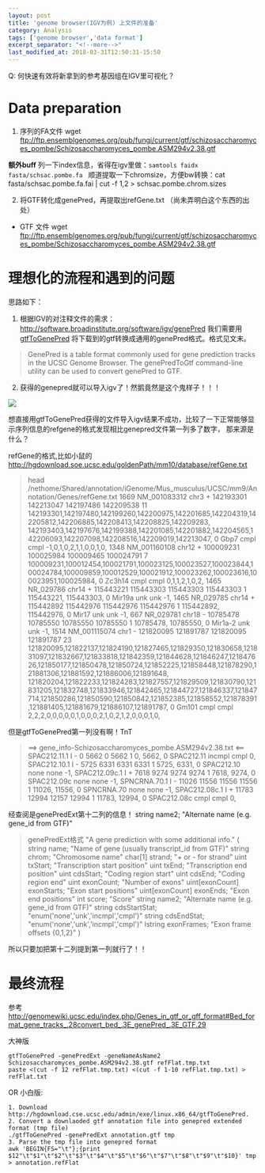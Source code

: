 ```yaml
---
layout: post
title: 'genome browser(IGV为例) 上文件的准备'
category: Analysis 
tags: ['genome browser','data format']
excerpt_separator: "<!--more-->"
last_modified_at: 2018-03-31T12:50:31-15:50
---
```


Q: 何快速有效将新拿到的参考基因组在IGV里可视化？

<!--more-->

# Data preparation 
1. 序列的FA文件
wget ftp://ftp.ensemblgenomes.org/pub/fungi/current/gtf/schizosaccharomyces_pombe/Schizosaccharomyces_pombe.ASM294v2.38.gtf

 __额外buff__
 列一下index信息，省得在igv里做：`samtools faidx fasta/schsac.pombe.fa `
 顺道提取一下chromsize，方便bw转换：cat fasta/schsac.pombe.fa.fai | cut -f 1,2 > schsac.pombe.chrom.sizes

2. 将GTF转化成genePred，再提取出refGene.txt （尚未弄明白这个东西的出处）
 - GTF 文件
wget ftp://ftp.ensemblgenomes.org/pub/fungi/current/gtf/schizosaccharomyces_pombe/Schizosaccharomyces_pombe.ASM294v2.38.gtf


# 理想化的流程和遇到的问题

思路如下：
1. 根据IGV的对注释文件的需求：http://software.broadinstitute.org/software/igv/genePred
我们需要用[gtfToGenePred]( http://hgdownload.soe.ucsc.edu/admin/exe/) 将下载到的gtf转换成通用的genePred格式。格式见文末。

>GenePred is a table format commonly used for gene prediction tracks in the UCSC Genome Browser. The genePredToGtf command-line utility can be used to convert genePred to GTF.

2.  获得的genepred就可以导入igv了！然鹅竟然是这个鬼样子！！！

![](http://owxb9z5ea.bkt.clouddn.com/18-3-31/94419347.jpg)


想直接用gtfToGenePred获得的文件导入igv结果不成功，比较了一下正常能够显示序列信息的refgene的格式发现相比genepred文件第一列多了数字，
那来源是什么？

refGene的格式,比如小鼠的 http://hgdownload.soe.ucsc.edu/goldenPath/mm10/database/refGene.txt
>head /nethome/Shared/annotation/iGenome/Mus_musculus/UCSC/mm9/Annotation/Genes/refGene.txt 
1669    NM_001083312    chr3    +    142193301    142213047    142197486    142209538    11    142193301,142197480,142199260,142200975,142201685,142204319,142205812,142206885,142208413,142208825,142209283,    142193403,142197676,142199388,142201085,142201882,142204565,142206093,142207098,142208516,142209019,142213047,    0    Gbp7    cmpl    cmpl    -1,0,1,0,2,1,1,0,0,1,0,
1348    NM_001160108    chr12    +    100009231    100025984    100009465    100024791    7    100009231,100012454,100021791,100023125,100023527,100023844,100024784,100009859,100012529,100021912,100023262,100023616,100023951,100025984,    0    Zc3h14    cmpl    cmpl    0,1,1,2,1,0,2,
1465    NR_029786    chr14    +    115443221    115443303    115443303    115443303    1    115443221,    115443303,    0    Mir19a    unk    unk    -1,
1465    NR_029785    chr14    +    115442892    115442976    115442976    115442976    1    115442892,    115442976,    0    Mir17    unk    unk    -1,
667    NR_029781    chr18    -    10785478    10785550    10785550    10785550    1    10785478,    10785550,    0    Mir1a-2    unk    unk    -1,
1514    NM_001115074    chr1    -    121820095    121891787    121820095    121891787    23    121820095,121822137,121824190,121827465,121829350,121830658,121831097,121832667,121833818,121842359,121844628,121846247,121847626,121850177,121850478,121850724,121852225,121858448,121878290,121881306,121881592,121886006,121891648,    121820204,121822233,121824283,121827557,121829509,121830790,121831205,121832748,121833946,121842465,121844727,121846337,121847714,121850286,121850590,121850842,121852385,121858552,121878391,121881405,121881679,121886107,121891787,    0    Gm101    cmpl    cmpl    2,2,2,0,0,0,0,0,1,0,0,0,2,1,0,2,1,2,0,0,0,1,0,


但是gtfToGenePred第一列没有啊！TnT
> ==> gene_info-Schizosaccharomyces_pombe.ASM294v2.38.txt <==
SPAC212.11.1	I	-	0	5662	0	5662	1	0,	5662,	0	SPAC212.11	incmpl	cmpl	0,
SPAC212.10.1	I	-	5725	6331	6331	6331	1	5725,	6331,	0	SPAC212.10	none	none	-1,
SPAC212.09c.1	I	+	7618	9274	9274	9274	1	7618,	9274,	0	SPAC212.09c	none	none	-1,
SPNCRNA.70.1	I	-	11026	11556	11556	11556	1	11026,	11556,	0	SPNCRNA.70	none	none	-1,
SPAC212.08c.1	I	+	11783	12994	12157	12994	1	11783,	12994,	0	SPAC212.08c	cmpl	cmpl	0,



经查阅是genePredExt第十二列的信息！ string name2; "Alternate name (e.g. gene_id from GTF)"
> genePredExt格式
"A gene prediction with some additional info."
    (
    string name; "Name of gene (usually transcript_id from GTF)"
    string chrom; "Chromosome name"
    char[1] strand; "+ or - for strand"
    uint txStart; "Transcription start position"
    uint txEnd; "Transcription end position"
    uint cdsStart; "Coding region start"
    uint cdsEnd; "Coding region end"
    uint exonCount; "Number of exons"
    uint[exonCount] exonStarts; "Exon start positions"
    uint[exonCount] exonEnds; "Exon end positions"
    int score; "Score"
    string name2; "Alternate name (e.g. gene_id from GTF)"
    string cdsStartStat; "enum('none','unk','incmpl','cmpl')"
    string cdsEndStat; "enum('none','unk','incmpl','cmpl')"
    lstring exonFrames; "Exon frame offsets {0,1,2}"
    )

所以只要加把第十二列提到第一列就行了！！



# 最终流程
参考 http://genomewiki.ucsc.edu/index.php/Genes_in_gtf_or_gff_format#Bed_format_gene_tracks_.28convert_bed_.3E_genePred_.3E_GTF.29

大神版
```
gtfToGenePred -genePredExt -geneNameAsName2 Schizosaccharomyces_pombe.ASM294v2.38.gtf refFlat.tmp.txt
paste <(cut -f 12 refFlat.tmp.txt) <(cut -f 1-10 refFlat.tmp.txt) > refFlat.txt
```

OR 小白版:
```
1. Download http://hgdownload.cse.ucsc.edu/admin/exe/linux.x86_64/gtfToGenePred.
2. Convert a downlaoded gtf annotation file into genepred extended format (tmp file)
./gtfToGenePred -genePredExt annotation.gtf tmp
3. Parse the tmp file into genepred format 
awk 'BEGIN{FS="\t"};{print $12"\t"$1"\t"$2"\t"$3"\t"$4"\t"$5"\t"$6"\t"$7"\t"$8"\t"$9"\t"$10}' tmp > annotation.refFlat
```


